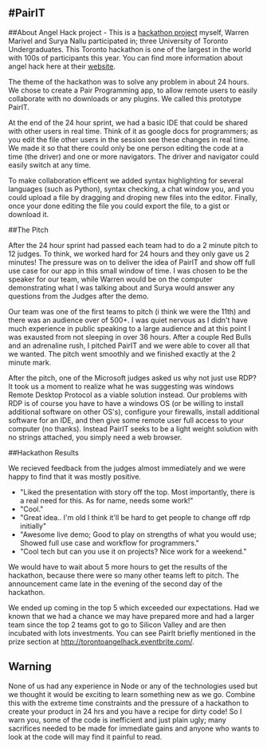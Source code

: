 #PairIT
-----
##About
Angel Hack project - This is a [hackathon project](http://www.hackathon.io/741) myself, Warren Marivel and Surya Nallu
participated in; three University of Toronto Undergraduates. This Toronto hackathon is one of the largest in the world with 100s of 
participants this year. You can find more information about angel hack here at their [website](http://angelhack.ca).

The theme of the hackathon was to solve any problem in about 24 hours. We chose to create a Pair Programming app,
to allow remote users to easily collaborate with no downloads or any plugins. We called this prototype PairIT.

At the end of the 24 hour sprint, we had a basic IDE that could be shared with other users in real time.
Think of it as google docs for programmers; as you edit the file other users in the session see 
these changes in real time. We made it so that there could only be one person editing the code at a time (the driver)
and one or more navigators. The driver and navigator could easily switch at any time.

To make collaboration efficent we added syntax highlighting for several languages (such as Python), 
syntax checking, a chat window you, and you could upload a file by dragging and droping new files into the editor. 
Finally, once your done editing the file you could export the file, to a gist or download it.

##The Pitch

After the 24 hour sprint had passed each team had to do a 2 minute pitch to 12 judges. To think, we worked hard for 
24 hours and they only gave us 2 minutes! The pressure was on to deliver the idea of PairIT and show off full use case 
for our app in this small window of time. I was chosen to be the speaker for our team, while Warren would be on the 
computer demonstrating what I was talking about and Surya would answer any questions from the Judges after the demo.

Our team was one of the first teams to pitch (i think we were the 11th) and there was an audience over of 500+. I was 
quiet nervous as I didn't have much experience in public speaking to a large audience and at this point I was exausted
from not sleeping in over 36 hours. After a couple Red Bulls and an adrenaline rush, I pitched PairIT and we were able
to cover all that we wanted. The pitch went smoothly and we finished exactly at the 2 minute mark.

After the pitch, one of the Microsoft judges asked us why not just use RDP? It took us a moment to realize
what he was suggesting was windows Remote Desktop Protocol as a viable solution instead.
Our problems with RDP is of course you have to have a windows OS 
(or be willing to install additional software on other OS's), configure your firewalls, 
install additional software for an IDE, and then give some remote user full access to your computer (no thanks). 
Instead PairIT seeks to be a light weight solution with no strings attached, you simply need a web browser.


##Hackathon Results

We recieved feedback from the judges almost immediately and we were happy to find that it was mostly positive.
* "Liked the presentation with story off the top.  Most importantly,
  there is a real need for this.  As for name, needs some work!"
* "Cool."
* "Great idea.. I'm old I think it'll be hard to get people to change off rdp initially"
* "Awesome live demo; Good to play on strengths of what you would use; Showed full use case and workflow for programmers."
* "Cool tech but can you use it on projects? Nice work for a weekend."

We would have to wait about 5 more hours to get the results of the hackathon, because there were so many other
teams left to pitch. The announcement came late in the evening of the second day of the hackathon. 

We ended up coming in the top 5 which exceeded our expectations. Had we known that we had a chance we may have
prepared more and had a larger team since the top 2 teams got to go to Silicon Valley and are then incubated 
with lots investments. You can see PairIt briefly mentioned in the prize section at http://torontoangelhack.eventbrite.com/.




Warning
-----
None of us had any experience in Node or any of the technologies used but we thought it would be exciting to 
learn something new as we go. Combine this with the extreme time constraints and the pressure of a hackathon to create your product in 24 hrs and 
you have a recipe for dirty code! So I warn you, some of the code is inefficient and just plain ugly; 
many sacrifices needed to be made for immediate gains and anyone who wants to look at the code will may find it 
painful to read. 






